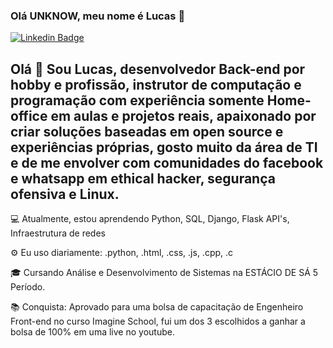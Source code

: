 ### Olá UNKNOW, meu nome é Lucas  👋

[![Linkedin Badge](https://img.shields.io/badge/-LucasAlencarMiranda-blue?style=flat-square&logo=Linkedin&logoColor=white&link=https://www.linkedin.com/in/lucas-alencar-miranda-87a231113/)](https://www.linkedin.com/in/lucas-alencar-miranda-87a231113/)

<h2>Olá 👋
Sou Lucas, desenvolvedor Back-end por hobby e profissão, instrutor de computação e programação com experiência somente Home-office em aulas e projetos reais, apaixonado por criar soluções baseadas em open source e experiências próprias, gosto muito da área de TI e de me envolver com comunidades do facebook e whatsapp em ethical hacker, segurança ofensiva e Linux.</h2>

<p>💻 Atualmente, estou aprendendo Python,  SQL,  Django, Flask API's,  Infraestrutura de redes </p>
<p>⚙️ Eu uso diariamente: .python, .html, .css, .js, .cpp, .c </p>
<p>🎓 Cursando Análise e Desenvolvimento de Sistemas na ESTÁCIO DE SÁ 5 Período.</p>
<p>📚 Conquista: Aprovado para uma bolsa de capacitação de Engenheiro Front-end no curso Imagine School, fui um dos 3 escolhidos a ganhar a bolsa de 100% em uma live no youtube.</p>

 


